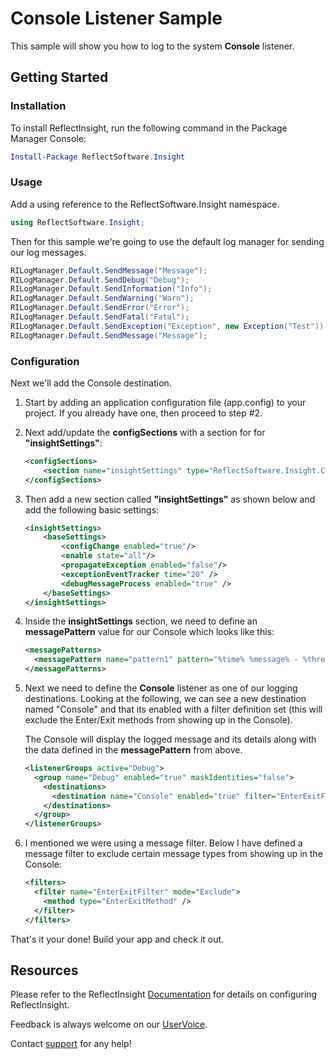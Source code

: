 ﻿# Console Listener Sample

This sample will show you how to log to the system **Console** listener.

## Getting Started

### Installation

To install ReflectInsight, run the following command in the Package Manager Console:

```powershell
Install-Package ReflectSoftware.Insight
```

### Usage 

Add a using reference to the ReflectSoftware.Insight namespace.

```csharp
using ReflectSoftware.Insight;
```

Then for this sample we're going to use the default log manager for sending our log messages.

```csharp
RILogManager.Default.SendMessage("Message");
RILogManager.Default.SendDebug("Debug");
RILogManager.Default.SendInformation("Info");
RILogManager.Default.SendWarning("Warn");
RILogManager.Default.SendError("Error");
RILogManager.Default.SendFatal("Fatal");
RILogManager.Default.SendException("Exception", new Exception("Test"));
RILogManager.Default.SendMessage("Message");
```

### Configuration

Next we'll add the Console destination.

1. Start by adding an application configuration file (app.config) to your project. If you already have one, then proceed to step #2.

2. Next add/update the **configSections** with a section for for **"insightSettings"**:

    ```xml
    <configSections>
        <section name="insightSettings" type="ReflectSoftware.Insight.ConfigurationHandler,ReflectSoftware.Insight"/>
    </configSections>
    ```

3. Then add a new section called **"insightSettings"** as shown below and add the following basic settings:

    ```xml
    <insightSettings>
        <baseSettings>
            <configChange enabled="true"/>
            <enable state="all"/>
            <propagateException enabled="false"/>
            <exceptionEventTracker time="20" />
            <debugMessageProcess enabled="true" />
        </baseSettings>
    </insightSettings>  
    ```

4. Inside the **insightSettings** section, we need to define an **messagePattern** value for our Console which looks like this:
    
    ```xml
    <messagePatterns>
      <messagePattern name="pattern1" pattern="%time% %message% - %threadid%%newline%&amp;#xA;Application:%application%%newline%&amp;#xA;ProcessId:%processid%%newline%" />
    </messagePatterns>
    ```

5. Next we need to define the **Console** listener as one of our logging destinations. Looking at the following, we can see
a new destination named "Console" and that its enabled with a filter definition set (this will exclude the Enter/Exit methods from showing up in the Console). 

    The Console will display the logged message and its details along with the data defined in the **messagePattern** from above.

    ```xml
    <listenerGroups active="Debug">
      <group name="Debug" enabled="true" maskIdentities="false">
        <destinations>
          <destination name="Console" enabled="true" filter="EnterExitFilter" details="Console[messageDetails=Message|Details; messagePattern=pattern1]"/>
        </destinations>
      </group>
    </listenerGroups>
    ```

6. I mentioned we were using a message filter. Below I have defined a message filter to exclude certain message types from showing up in the Console:

    ```xml 
    <filters>
      <filter name="EnterExitFilter" mode="Exclude">
        <method type="EnterExitMethod" />
      </filter>
    </filters>
    ```

That's it your done! Build your app and check it out.

## Resources

Please refer to the ReflectInsight [Documentation](https://reflectsoftware.atlassian.net/wiki/display/RI5/ReflectInsight+5+documentation) for details on configuring ReflectInsight.
       
Feedback is always welcome on our [UserVoice](http://reflectsoftware.uservoice.com/forums/158277-reflectinsight-feedback).

Contact [support](support@reflectsoftware.com) for any help!